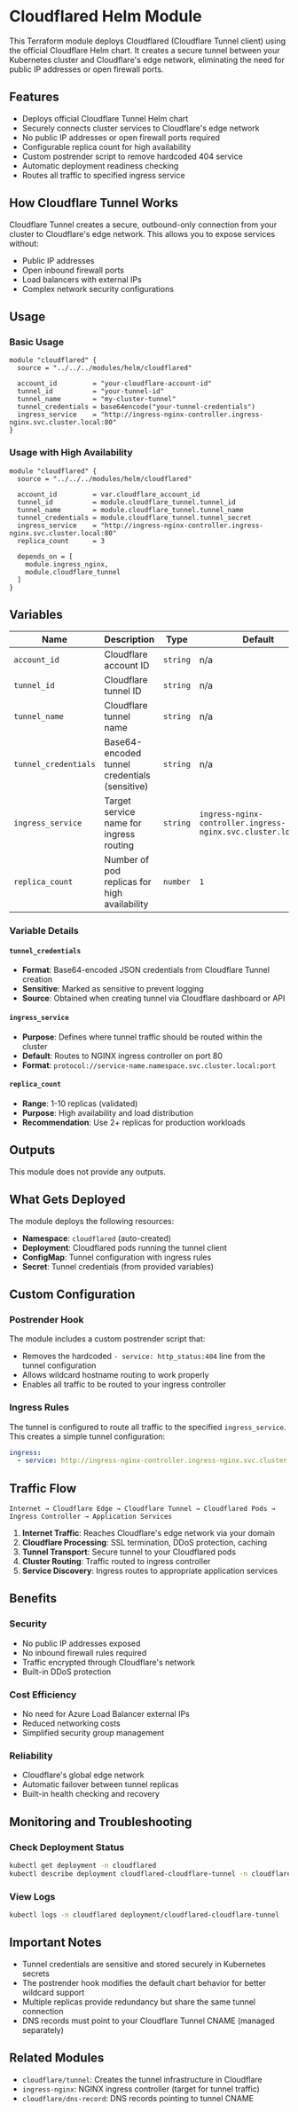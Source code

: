 # Cloudflared Helm Module

This Terraform module deploys Cloudflared (Cloudflare Tunnel client) using the official Cloudflare Helm chart. It creates a secure tunnel between your Kubernetes cluster and Cloudflare's edge network, eliminating the need for public IP addresses or open firewall ports.

## Features

- Deploys official Cloudflare Tunnel Helm chart
- Securely connects cluster services to Cloudflare's edge network
- No public IP addresses or open firewall ports required
- Configurable replica count for high availability
- Custom postrender script to remove hardcoded 404 service
- Automatic deployment readiness checking
- Routes all traffic to specified ingress service

## How Cloudflare Tunnel Works

Cloudflare Tunnel creates a secure, outbound-only connection from your cluster to Cloudflare's edge network. This allows you to expose services without:
- Public IP addresses
- Open inbound firewall ports
- Load balancers with external IPs
- Complex network security configurations

## Usage

### Basic Usage

```hcl
module "cloudflared" {
  source = "../../../modules/helm/cloudflared"

  account_id         = "your-cloudflare-account-id"
  tunnel_id          = "your-tunnel-id"
  tunnel_name        = "my-cluster-tunnel"
  tunnel_credentials = base64encode("your-tunnel-credentials")
  ingress_service    = "http://ingress-nginx-controller.ingress-nginx.svc.cluster.local:80"
}
```

### Usage with High Availability

```hcl
module "cloudflared" {
  source = "../../../modules/helm/cloudflared"

  account_id         = var.cloudflare_account_id
  tunnel_id          = module.cloudflare_tunnel.tunnel_id
  tunnel_name        = module.cloudflare_tunnel.tunnel_name
  tunnel_credentials = module.cloudflare_tunnel.tunnel_secret
  ingress_service    = "http://ingress-nginx-controller.ingress-nginx.svc.cluster.local:80"
  replica_count      = 3

  depends_on = [
    module.ingress_nginx,
    module.cloudflare_tunnel
  ]
}
```

## Variables

| Name | Description | Type | Default | Required |
|------|-------------|------|---------|:--------:|
| `account_id` | Cloudflare account ID | `string` | n/a | yes |
| `tunnel_id` | Cloudflare tunnel ID | `string` | n/a | yes |
| `tunnel_name` | Cloudflare tunnel name | `string` | n/a | yes |
| `tunnel_credentials` | Base64-encoded tunnel credentials (sensitive) | `string` | n/a | yes |
| `ingress_service` | Target service name for ingress routing | `string` | `ingress-nginx-controller.ingress-nginx.svc.cluster.local:80` | no |
| `replica_count` | Number of pod replicas for high availability | `number` | `1` | no |

### Variable Details

#### `tunnel_credentials`
- **Format**: Base64-encoded JSON credentials from Cloudflare Tunnel creation
- **Sensitive**: Marked as sensitive to prevent logging
- **Source**: Obtained when creating tunnel via Cloudflare dashboard or API

#### `ingress_service`  
- **Purpose**: Defines where tunnel traffic should be routed within the cluster
- **Default**: Routes to NGINX ingress controller on port 80
- **Format**: `protocol://service-name.namespace.svc.cluster.local:port`

#### `replica_count`
- **Range**: 1-10 replicas (validated)
- **Purpose**: High availability and load distribution
- **Recommendation**: Use 2+ replicas for production workloads

## Outputs

This module does not provide any outputs.

## What Gets Deployed

The module deploys the following resources:

- **Namespace**: `cloudflared` (auto-created)
- **Deployment**: Cloudflared pods running the tunnel client
- **ConfigMap**: Tunnel configuration with ingress rules
- **Secret**: Tunnel credentials (from provided variables)

## Custom Configuration

### Postrender Hook
The module includes a custom postrender script that:
- Removes the hardcoded `- service: http_status:404` line from the tunnel configuration
- Allows wildcard hostname routing to work properly
- Enables all traffic to be routed to your ingress controller

### Ingress Rules
The tunnel is configured to route all traffic to the specified `ingress_service`. This creates a simple tunnel configuration:

```yaml
ingress:
  - service: http://ingress-nginx-controller.ingress-nginx.svc.cluster.local:80
```

## Traffic Flow

```
Internet → Cloudflare Edge → Cloudflare Tunnel → Cloudflared Pods → Ingress Controller → Application Services
```

1. **Internet Traffic**: Reaches Cloudflare's edge network via your domain
2. **Cloudflare Processing**: SSL termination, DDoS protection, caching
3. **Tunnel Transport**: Secure tunnel to your Cloudflared pods
4. **Cluster Routing**: Traffic routed to ingress controller
5. **Service Discovery**: Ingress routes to appropriate application services

## Benefits

### Security
- No public IP addresses exposed
- No inbound firewall rules required
- Traffic encrypted through Cloudflare's network
- Built-in DDoS protection

### Cost Efficiency  
- No need for Azure Load Balancer external IPs
- Reduced networking costs
- Simplified security group management

### Reliability
- Cloudflare's global edge network
- Automatic failover between tunnel replicas
- Built-in health checking and recovery

## Monitoring and Troubleshooting

### Check Deployment Status
```bash
kubectl get deployment -n cloudflared
kubectl describe deployment cloudflared-cloudflare-tunnel -n cloudflared
```

### View Logs
```bash
kubectl logs -n cloudflared deployment/cloudflared-cloudflare-tunnel
```

## Important Notes

- Tunnel credentials are sensitive and stored securely in Kubernetes secrets
- The postrender hook modifies the default chart behavior for better wildcard support
- Multiple replicas provide redundancy but share the same tunnel connection
- DNS records must point to your Cloudflare Tunnel CNAME (managed separately)

## Related Modules

- `cloudflare/tunnel`: Creates the tunnel infrastructure in Cloudflare
- `ingress-nginx`: NGINX ingress controller (target for tunnel traffic)
- `cloudflare/dns-record`: DNS records pointing to tunnel CNAME